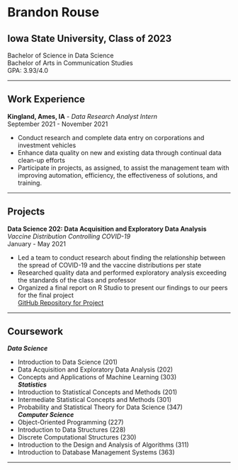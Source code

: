 # Brandon Rouse <br>
## Iowa State University, Class of 2023 <br>
Bachelor of Science in Data Science <br>
Bachelor of Arts in Communication Studies <br>
GPA: 3.93/4.0 <br>

---

## Work Experience
**Kingland, Ames, IA** - *Data Research Analyst Intern* <br>
September 2021 - November 2021
+ Conduct research and complete data entry on corporations and investment vehicles
+ Enhance data quality on new and existing data through continual data clean-up efforts
+ Participate in projects, as assigned, to assist the management team with improving automation, efficiency, the effectiveness of solutions, and training. 

---

## Projects
**Data Science 202: Data Acquisition and Exploratory Data Analysis** <br>
*Vaccine Distribution Controlling COVID-19* <br>
January - May 2021
+ Led a team to conduct research about finding the relationship between the spread of COVID-19 and the vaccine distributions per state
+ Researched quality data and performed exploratory analysis exceeding the standards of the class and professor
+ Organized a final report on R Studio to present our findings to our peers for the final project <br>
[GitHub Repository for Project](https://github.com/SamReinart/ds202_project)

---

## Coursework <br>
_**Data Science**_ <br>
+ Introduction to Data Science (201) <br>
+ Data Acquisition and Exploratory Data Analysis (202)<br>
+ Concepts and Applications of Machine Learning (303)<br>
_**Statistics**_<br>
+ Introduction to Statistical Concepts and Methods (201)<br>
+ Intermediate Statistical Concepts and Methods (301)<br>
+ Probability and Statistical Theory for Data Science (347)<br>
_**Computer Science**_<br>
+ Object-Oriented Programming (227)<br>
+ Introduction to Data Structures (228)<br>
+ Discrete Computational Structures (230)<br>
+ Introduction to the Design and Analysis of Algorithms (311)<br>
+ Introduction to Database Management Systems (363)<br>

---

